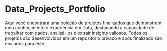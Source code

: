 # Data_Projects_Portfolio
Aqui você encontrará uma coleção de projetos finalizados que demonstram meu conhecimento e experiência em Data, destacando a capacidade de trabalhar com dados, analisá-los e extrair insights valiosos. Todos os projetos são desenvolvidos em um repositório privado e após finalizado são enviados para este.
